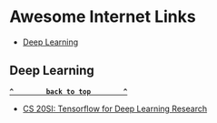 # Awesome Internet Links


  - [Deep Learning](#deeplearning)
  
 ## Deep Learning

**[`^        back to top        ^`](#)**

  - [CS 20SI: Tensorflow for Deep Learning Research](http://web.stanford.edu/class/cs20si/syllabus.html)
